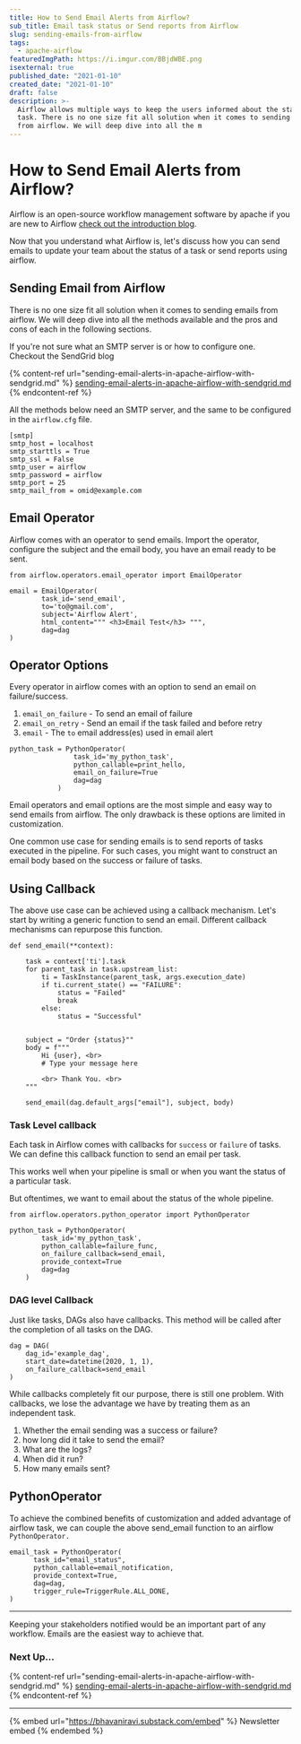 ```yaml
---
title: How to Send Email Alerts from Airflow?
sub_title: Email task status or Send reports from Airflow
slug: sending-emails-from-airflow
tags:
  - apache-airflow
featuredImgPath: https://i.imgur.com/BBjdWBE.png
isexternal: true
published_date: "2021-01-10"
created_date: "2021-01-10"
draft: false
description: >-
  Airflow allows multiple ways to keep the users informed about the status of a
  task. There is no one size fit all solution when it comes to sending emails
  from airflow. We will deep dive into all the m
---
```


# How to Send Email Alerts from Airflow?

Airflow is an open-source workflow management software by apache if you are new to Airflow [check out the introduction blog](apache-airflow-introduction.md).

Now that you understand what Airflow is, let's discuss how you can send emails to update your team about the status of a task or send reports using airflow.

## Sending Email from Airflow

There is no one size fit all solution when it comes to sending emails from airflow. We will deep dive into all the methods available and the pros and cons of each in the following sections.

If you're not sure what an SMTP server is or how to configure one. Checkout the SendGrid blog&#x20;

{% content-ref url="sending-email-alerts-in-apache-airflow-with-sendgrid.md" %}
[sending-email-alerts-in-apache-airflow-with-sendgrid.md](sending-email-alerts-in-apache-airflow-with-sendgrid.md)
{% endcontent-ref %}

All the methods below need an SMTP server, and the same to be configured in the `airflow.cfg` file.

```
[smtp]
smtp_host = localhost
smtp_starttls = True
smtp_ssl = False
smtp_user = airflow
smtp_password = airflow
smtp_port = 25
smtp_mail_from = omid@example.com
```

## Email Operator

Airflow comes with an operator to send emails. Import the operator, configure the subject and the email body, you have an email ready to be sent.

```
from airflow.operators.email_operator import EmailOperator

email = EmailOperator(
        task_id='send_email',
        to='to@gmail.com',
        subject='Airflow Alert',
        html_content=""" <h3>Email Test</h3> """,
        dag=dag
)
```

## Operator Options

Every operator in airflow comes with an option to send an email on failure/success.

1. `email_on_failure` - To send an email of failure
2. `email_on_retry` - Send an email if the task failed and before retry
3. `email` - The `to` email address(es) used in email alert

```
python_task = PythonOperator(
                task_id='my_python_task',
                python_callable=print_hello,
                email_on_failure=True
                dag=dag
            )
```

Email operators and email options are the most simple and easy way to send emails from airflow. The only drawback is these options are limited in customization.

One common use case for sending emails is to send reports of tasks executed in the pipeline. For such cases, you might want to construct an email body based on the success or failure of tasks.

## Using Callback

The above use case can be achieved using a callback mechanism. Let's start by writing a generic function to send an email. Different callback mechanisms can repurpose this function.

```
def send_email(**context):

    task = context['ti'].task
    for parent_task in task.upstream_list:
        ti = TaskInstance(parent_task, args.execution_date)
        if ti.current_state() == "FAILURE":
            status = "Failed"
            break
        else:
            status = "Successful"


    subject = "Order {status}""
    body = f"""
        Hi {user}, <br>
        # Type your message here

        <br> Thank You. <br>
    """

    send_email(dag.default_args["email"], subject, body)
```

### Task Level callback

Each task in Airflow comes with callbacks for `success` or `failure` of tasks. We can define this callback function to send an email per task.

This works well when your pipeline is small or when you want the status of a particular task.

But oftentimes, we want to email about the status of the whole pipeline.

```
from airflow.operators.python_operator import PythonOperator

python_task = PythonOperator(
        task_id='my_python_task',
        python_callable=failure_func,
        on_failure_callback=send_email,
        provide_context=True
        dag=dag
    )
```

### DAG level Callback

Just like tasks, DAGs also have callbacks. This method will be called after the completion of all tasks on the DAG.

```
dag = DAG(
    dag_id='example_dag',
    start_date=datetime(2020, 1, 1),
    on_failure_callback=send_email
)
```

While callbacks completely fit our purpose, there is still one problem. With callbacks, we lose the advantage we have by treating them as an independent task.

1. Whether the email sending was a success or failure?
2. how long did it take to send the email?
3. What are the logs?
4. When did it run?
5. How many emails sent?

## PythonOperator

To achieve the combined benefits of customization and added advantage of airflow task, we can couple the above send_email function to an airflow `PythonOperator.`

```
email_task = PythonOperator(
      task_id="email_status",
      python_callable=email_notification,
      provide_context=True,
      dag=dag,
      trigger_rule=TriggerRule.ALL_DONE,
)
```

---

Keeping your stakeholders notified would be an important part of any workflow. Emails are the easiest way to achieve that.

### Next Up...

{% content-ref url="sending-email-alerts-in-apache-airflow-with-sendgrid.md" %}
[sending-email-alerts-in-apache-airflow-with-sendgrid.md](sending-email-alerts-in-apache-airflow-with-sendgrid.md)
{% endcontent-ref %}

---

{% embed url="https://bhavaniravi.substack.com/embed" %}
Newsletter embed
{% endembed %}
